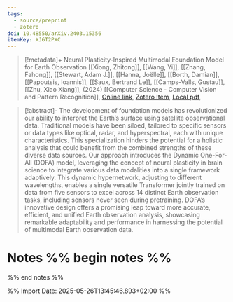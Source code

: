 ```yaml
---
tags:
  - source/preprint
  - zotero
doi: 10.48550/arXiv.2403.15356
itemKey: XJ6T2PXC
---
```

>[!metadata]+
> Neural Plasticity-Inspired Multimodal Foundation Model for Earth Observation
> [[Xiong, Zhitong]], [[Wang, Yi]], [[Zhang, Fahong]], [[Stewart, Adam J.]], [[Hanna, Joëlle]], [[Borth, Damian]], [[Papoutsis, Ioannis]], [[Saux, Bertrand Le]], [[Camps-Valls, Gustau]], [[Zhu, Xiao Xiang]], 
>  (2024)
> [[Computer Science - Computer Vision and Pattern Recognition]], 
> [Online link](http://arxiv.org/abs/2403.15356), [Zotero Item](zotero://select/library/items/XJ6T2PXC), [Local pdf](file://C:/Users/aburg/Documents/references/zotero/storage/XUQ7UE5G/Xiong2024_NeuralPlasticityInspired.pdf), 

>[!abstract]-
>The development of foundation models has revolutionized our ability to interpret the Earth’s surface using satellite observational data. Traditional models have been siloed, tailored to specific sensors or data types like optical, radar, and hyperspectral, each with unique characteristics. This specialization hinders the potential for a holistic analysis that could benefit from the combined strengths of these diverse data sources. Our approach introduces the Dynamic One-For-All (DOFA) model, leveraging the concept of neural plasticity in brain science to integrate various data modalities into a single framework adaptively. This dynamic hypernetwork, adjusting to different wavelengths, enables a single versatile Transformer jointly trained on data from five sensors to excel across 14 distinct Earth observation tasks, including sensors never seen during pretraining. DOFA’s innovative design offers a promising leap toward more accurate, efficient, and unified Earth observation analysis, showcasing remarkable adaptability and performance in harnessing the potential of multimodal Earth observation data.

# Notes %% begin notes %%

%% end notes %%




%% Import Date: 2025-05-26T13:45:46.893+02:00 %%
